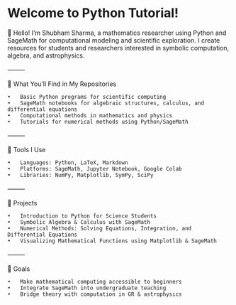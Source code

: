 # Welcome to Python Tutorial!
👋 Hello! I’m Shubham Sharma, a mathematics researcher using Python and SageMath for computational modeling and scientific exploration. I create resources for students and researchers interested in symbolic computation, algebra, and astrophysics.

⸻

📘 What You’ll Find in My Repositories

	•	Basic Python programs for scientific computing
	•	SageMath notebooks for algebraic structures, calculus, and differential equations
	•	Computational methods in mathematics and physics
	•	Tutorials for numerical methods using Python/SageMath

⸻

🧰 Tools I Use

	•	Languages: Python, LaTeX, Markdown
	•	Platforms: SageMath, Jupyter Notebook, Google Colab
	•	Libraries: NumPy, Matplotlib, SymPy, SciPy

⸻

📌 Projects

	•	Introduction to Python for Science Students
	•	Symbolic Algebra & Calculus with SageMath
	•	Numerical Methods: Solving Equations, Integration, and Differential Equations
	•	Visualizing Mathematical Functions using Matplotlib & SageMath

⸻

🎯 Goals

	•	Make mathematical computing accessible to beginners
	•	Integrate SageMath into undergraduate teaching
	•	Bridge theory with computation in GR & astrophysics

